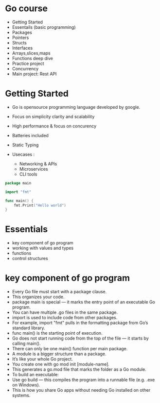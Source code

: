 # Go course
- Getting Started
- Essentails (basic programming)
- Packages
- Pointers
- Structs
- Interfaces
- Arrays,slices,maps
- Functions deep dive
- Practice project
- Concurrency
- Main project: Rest API

# Getting Started

- Go is opensource programming language developed by google.

- Focus on simplicity clarity and scalability
- High performance & focus on concurency
- Batteries included
- Static Typing

- Usecases :
    - Networking & APIs
    - Microservices
    - CLI tools

```go
package main

import "fmt"

func main() {
	fmt.Print("Hello world")
}

```

# Essentials 
- key component of go program
- working with values and types
- functions
- control structures

# key component of go program

- Every Go file must start with a package clause.
- This organizes your code.
- package main is special — it marks the entry point of an executable Go program.
- You can have multiple .go files in the same package.
- import is used to include code from other packages.
- For example, import "fmt" pulls in the formatting package from Go’s standard library.
- func main() is the starting point of execution.
- Go does not start running code from the top of the file — it starts by calling main().
- There can only be one main() function per main package.
- A module is a bigger structure than a package.
- It’s like your whole Go project.
- You create one with go mod init [module-name].
- This generates a go.mod file that marks the folder as a Go module.
- To build an executable:
- Use go build — this compiles the program into a runnable file (e.g. .exe on Windows).
- This is how you share Go apps without needing Go installed on other systems.